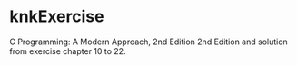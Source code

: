 # knkExercise

C Programming: A Modern Approach, 2nd Edition 2nd Edition
and solution from exercise chapter 10 to 22.

